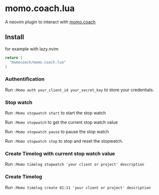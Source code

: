 # momo.coach.lua

A neovim plugin to interact with [momo.coach](https://momo.coach)

## Install

for example with lazy.nvim

``` lua
return {
  "momocoach/momo.coach.lua"
}
```

### Authentification

Run `:Momo auth your_client_id your_secret_key` to store your credentials.

### Stop watch

Run `:Momo stopwatch start` to start the stop watch

Run `:Momo stopwatch` to get the current stop watch value

Run `:Momo stopwatch pause` to pause the stop watch

Run `:Momo stopwatch stop` to stop and reset the stopwatch.

### Create Timelog with current stop watch value

Run `:Momo timelog stopwatch 'your client or project' description`

### Create Timelog

Run `:Momo timelog create 01:11 'your client or project' description`

